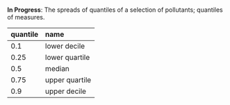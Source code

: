 <br>

**In Progress**: The spreads of quantiles of a selection of pollutants; quantiles of measures.

|quantile|name|
|:---|:---|
|0.1 |lower decile |
|0.25 |lower quartile |
|0.5 |median |
|0.75 |upper quartile |
|0.9 |upper decile |

<br>
<br>

<br>
<br>

<br>
<br>

<br>
<br>
